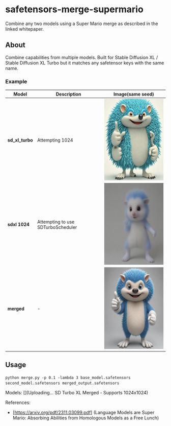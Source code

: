 # safetensors-merge-supermario

Combine any two models using a Super Mario merge as described in the linked whitepaper.

## About

Combine capabilities from multiple models. Built for Stable Diffusion XL / Stable Diffusion XL Turbo but it matches any safetensor keys with the same name.

### Example

| **Model** | **Description** | **Image**(same seed) |
|-----------|-----------------|-----------|
| **sd_xl_turbo** | Attempting 1024 | <img src="assets/before_xl_turbo.png" alt="SDXL turbo attempting to render at 1024" width="256" height="256"> |
| **sdxl 1024** | Attempting to use SDTurboScheduler | <img src="assets/before_xl.png" alt="SDXL attempting to use SDTurboScheduler" width="256" height="256"> |
| **merged** | - | <img src="assets/after.png" alt="Merged model successfully rendering 1024" width="256" height="256"> |

## Usage

`python merge.py -p 0.1 -lambda 3 base_model.safetensors second_model.safetensors merged_output.safetensors`


Models:
[](Uploading... SD Turbo XL Merged - Supports 1024x1024)

References:
* [https://arxiv.org/pdf/2311.03099.pdf] (Language Models are Super Mario: Absorbing Abilities from Homologous Models as a Free Lunch)
